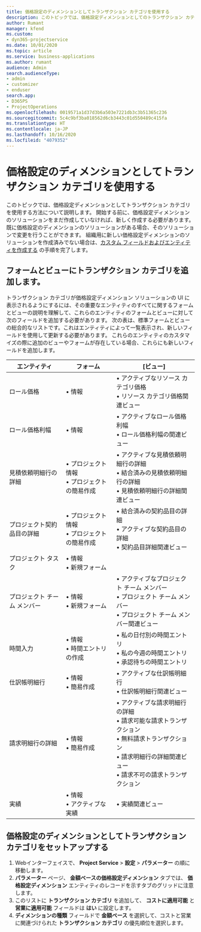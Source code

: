 ```yaml
---
title: 価格設定のディメンションとしてトランザクション カテゴリを使用する
description: このトピックでは、価格設定ディメンションとしてのトランザクション カテゴリの使用方法について説明します。
author: Rumant
manager: kfend
ms.custom:
- dyn365-projectservice
ms.date: 10/01/2020
ms.topic: article
ms.service: business-applications
ms.author: rumant
audience: Admin
search.audienceType:
- admin
- customizer
- enduser
search.app:
- D365PS
- ProjectOperations
ms.openlocfilehash: 0019571a1d37d3b6a503e7221db3c3b51365c236
ms.sourcegitcommit: 5c4c9bf3ba018562d6cb3443c01d550489c415fa
ms.translationtype: HT
ms.contentlocale: ja-JP
ms.lasthandoff: 10/16/2020
ms.locfileid: "4079352"
---
```

# <a name="use-transaction-category-as-a-pricing-dimension"></a>価格設定のディメンションとしてトランザクション カテゴリを使用する
このトピックでは、価格設定ディメンションとしてトランザクション カテゴリを使用する方法について説明します。 開始する前に、価格設定ディメンションのソリューションをまだ作成していなければ、新しく作成する必要があります。 既に価格設定のディメンションのソリューションがある場合、そのソリューションで変更を行うことができます。 組織用に新しい価格設定ディメンションのソリューションを作成済みでない場合は、[カスタム フィールドおよびエンティティを作成する](create-custom-fields-entities.md) の手順を完了します。

## <a name="add-transaction-category-to-forms-and-views"></a>フォームとビューにトランザクション カテゴリを追加します。
トランザクション カテゴリが価格設定ディメンション ソリューションの UI に表示されるようにするには、その重要なエンティティのすべてに関するフォームとビューの説明を理解して、これらのエンティティのフォームとビューに対して次のフィールドを追加する必要があります。
次の表は、標準フォームとビューの総合的なリストです。これはエンティティによって一覧表示され、新しいフィールドを使用して更新する必要があります。 これらのエンティティのカスタマイズの際に追加のビューやフォームが存在している場合、これらにも新しいフィールドを追加します。

|  エンティティ        | フォーム     |[ビュー]        |
| ------------------------------|---------------------------------|----------------------------------|
|  ロール価格|• 情報 |• アクティブなリソース カテゴリ価格<br> • リソース カテゴリ価格関連ビュー|
|  ロール価格利幅|• 情報|• アクティブなロール価格利幅<br>• ロール価格利幅の関連ビュー|
|  見積依頼明細行の詳細|• プロジェクト情報<br>• プロジェクトの簡易作成|• アクティブな見積依頼明細行の詳細<br>• 結合済みの見積依頼明細行の詳細<br>• 見積依頼明細行の詳細関連ビュー|
|  プロジェクト契約品目の詳細|• プロジェクト情報<br>• プロジェクトの簡易作成|• 結合済みの契約品目の詳細<br>• アクティブな契約品目の詳細<br>• 契約品目詳細関連ビュー|
|  プロジェクト タスク|• 情報<br>• 新規フォーム||
|  プロジェクト チーム メンバー|• 情報<br>• 新規フォーム|• アクティブなプロジェクト チーム メンバー<br>• プロジェクト チーム メンバー<br>• プロジェクト チーム メンバー関連ビュー|
|  時間入力|• 情報<br>• 時間エントリの作成|• 私の日付別の時間エントリ<br>• 私の今週の時間エントリ<br>• 承認待ちの時間エントリ|
|  仕訳帳明細行|• 情報<br>• 簡易作成|• アクティブな仕訳帳明細行<br>• 仕訳帳明細行関連ビュー|
|  請求明細行の詳細|• 情報<br>• 簡易作成|• アクティブな請求明細行の詳細<br>• 請求可能な請求トランザクション<br>• 無料請求トランザクション<br>• 請求明細行の詳細関連ビュー<br>• 請求不可の請求トランザクション|
|  実績|• 情報<br>• アクティブな実績|• 実績関連ビュー|

## <a name="set-up-transaction-category-as-a-pricing-dimension"></a>価格設定のディメンションとしてトランザクション カテゴリをセットアップする

1. Webインターフェイスで、 **Project Service** > **設定** > **パラメーター** の順に移動します。 
2. **パラメーター** ページ、 **金額ベースの価格設定ディメンション** タブでは、 **価格設定ディメンション** エンティティのレコードを示すタブのグリッドに注意します。
3. このリストに **トランザクション カテゴリ** を追加して、 **コストに適用可能** と **営業に適用可能** フィールドは **はい** に設定します。
4. **ディメンションの種類** フィールドで **金額ベース** を選択して、コストと営業に関連づけられた **トランザクション カテゴリ** の優先順位を選択します。
